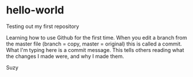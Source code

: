 # hello-world
Testing out my first repository

Learning how to use Github for the first time.
When you edit a branch from the master file (branch = copy, master = original) this is called a commit.
What I'm typing here is a commit message.  This tells others reading what the changes I made were, and why I made them.

Suzy
